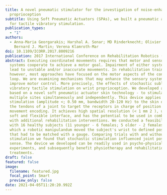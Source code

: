 ```yaml
---
title: A novel pneumatic stimulator for the investigation of noise-enhanced
  proprioception
subtitle: Using Soft Pneumatic Actuators (SPAs), we built a pneumatic actuator
  for tactile vibratory stimulation.
publication_types:
  - "1"
authors:
  - Anna-Maria Georgarakis; Harshal A. Sonar; MD Rinderknecht; Olivier Lambercy;
    Bernard J. Martin; Verena Klamroth-Mar
doi: 10.1109/ICORR.2017.8009216
publication: 2017 International Conference on Rehabilitation Robotics (ICORR)
abstract: Executing coordinated movements requires that motor and sensory
  systems cooperate to achieve a motor goal. Impairment of either system may
  lead to unstable and/or inaccurate movements. In rehabilitation training,
  however, most approaches have focused on the motor aspects of the control
  loop. We are examining mechanisms that may enhance the sensory system to
  improve motor control. More precisely, the effects of stochastic subliminal
  vibratory tactile stimulation on wrist proprioception. We developed a device -
  based on a novel soft pneumatic actuator skin technology - to stimulate
  multiple sites simultaneously and independently. This device applies vibratory
  stimulation (amplitude <; 0.50 mm, bandwidth 20-120 Hz) to the skin overlaying
  the tendons of a joint to target the receptors in charge of position and
  movement encoding. It achieves high spatial resolution (< 1 mm 2 ), uses a
  soft and flexible interface, and has the potential to be used in combination
  with additional rehabilitation interventions. We conducted a feasibility study
  with 16 healthy subjects (11 younger - 6 females; 5 older - 2 females) in
  which a robotic manipulandum moved the subject's wrist to defined positions
  that had to be matched with a gauge. Comparing trials with and without
  stimulation we found that stochastic stimulation influenced joint position
  sense. The device we developed can be readily used in psycho-physical
  experiments, and subsequently benefit physiotherapy and rehabilitation
  treatments.
draft: false
featured: false
image:
  filename: featured.jpg
  focal_point: Smart
  preview_only: false
date: 2021-04-05T11:20:20.992Z
---
```

